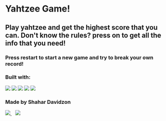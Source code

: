 # Yahtzee Game! 

## Play yahtzee and get the highest score that you can. Don't know the rules? press on <i class="fas fa-question-circle"></i> to get all the info that you need! 

### Press restart to start a new game and try to break your own record!

### Built with:
 <div>
   <img src="https://img.shields.io/badge/React-20232A?style=for-the-badge&logo=react&logoColor=61DAFB">  

   <img src="https://img.shields.io/badge/JavaScript-F7DF1E?style=for-the-badge&logo=javascript&logoColor=black">  

   <img src="https://img.shields.io/badge/CSS3-1572B6?style=for-the-badge&logo=css3&logoColor=white">
  
   <img src="https://img.shields.io/badge/Netlify-00C7B7?style=for-the-badge&logo=netlify&logoColor=white"> 
  
   <img src="https://img.shields.io/badge/Visual_Studio_Code-0078D4?style=for-the-badge&logo=visual%20studio%20code&logoColor=white"> 

</div>



### Made by Shahar Davidzon 
 <div>
 <a href= 'https://www.linkedin.com/in/shahar-davidzon' target="_blank">
      <img src= "https://img.shields.io/badge/LinkedIn-0077B5?style=for-the-badge&logo=linkedin&logoColor=white">
   </a>
   &nbsp;&nbsp;
   <a href='mailto:shahar6644@gmail.com' target="_blank">
      <img src= "https://img.shields.io/badge/Gmail-D14836?style=for-the-badge&logo=gmail&logoColor=white">
   </a>
   </div>
